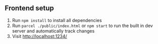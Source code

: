 ## Frontend setup

1. Run `npm install` to install all dependencies
2. Run `parcel ./public/index.html` or `npm start` to run the built in dev server and automatically track changes
3. Visit [http://localhost:1234/](http://localhost:1234/)
